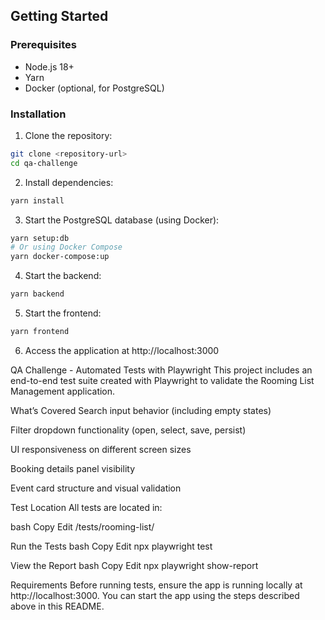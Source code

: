 ## Getting Started

### Prerequisites

- Node.js 18+
- Yarn
- Docker (optional, for PostgreSQL)

### Installation

1. Clone the repository:

```bash
git clone <repository-url>
cd qa-challenge
```

2. Install dependencies:

```bash
yarn install
```

3. Start the PostgreSQL database (using Docker):

```bash
yarn setup:db
# Or using Docker Compose
yarn docker-compose:up
```

4. Start the backend:

```bash
yarn backend
```

5. Start the frontend:

```bash
yarn frontend
```

6. Access the application at http://localhost:3000

QA Challenge - Automated Tests with Playwright
This project includes an end-to-end test suite created with Playwright to validate the Rooming List Management application.

What’s Covered
Search input behavior (including empty states)

Filter dropdown functionality (open, select, save, persist)

UI responsiveness on different screen sizes

Booking details panel visibility

Event card structure and visual validation

Test Location
All tests are located in:

bash
Copy
Edit
/tests/rooming-list/

Run the Tests
bash
Copy
Edit
npx playwright test

View the Report
bash
Copy
Edit
npx playwright show-report

Requirements
Before running tests, ensure the app is running locally at http://localhost:3000. You can start the app using the steps described above in this README.

